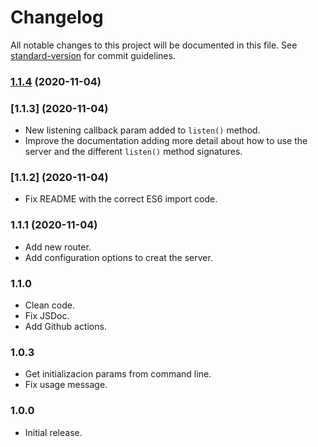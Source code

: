 # Changelog

All notable changes to this project will be documented in this file. See [standard-version](https://github.com/conventional-changelog/standard-version) for commit guidelines.

### [1.1.4](https://github.com/devnetic/server/compare/v1.1.2...v1.1.4) (2020-11-04)

### [1.1.3] (2020-11-04)
- New listening callback param added to `listen()` method.
- Improve the documentation adding more detail about how to use the server and the different `listen()` method signatures.

### [1.1.2] (2020-11-04)
- Fix README with the correct ES6 import code.

### 1.1.1 (2020-11-04)
- Add new router.
- Add configuration options to creat the server.

### 1.1.0
- Clean code.
- Fix JSDoc.
- Add Github actions.

### 1.0.3
- Get initializacion params from command line.
- Fix usage message.

### 1.0.0
- Initial release.
